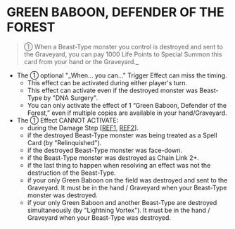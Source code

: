 # GREEN BABOON, DEFENDER OF THE FOREST

> ① When a Beast-Type monster you control is destroyed and sent to the Graveyard, you can pay 1000 Life Points to Special Summon this card from your hand or the Graveyard._

*   The ① optional "_When... you can..." Trigger Effect can miss the timing.
    *   This effect can be activated during either player's turn.
    *   This effect can activate even if the destroyed monster was Beast-Type by "DNA Surgery".
    *   You can only activate the effect of 1 “Green Baboon, Defender of the Forest,” even if multiple copies are available in your hand/Graveyard.
*   The ① Effect CANNOT ACTIVATE:
    *   during the Damage Step \[[REF1](https://img.yugioh-card.com/lat-am/gameplay/errata/YGOErrata100105.pdf), [REF2](https://www.pojo.biz/board/showthread.php?t=715208)\].
    *   if the destroyed Beast-Type monster was being treated as a Spell Card (by "Relinquished").
    *   if the destroyed Beast-Type monster was face-down.
    *   if the Beast-Type monster was destroyed as Chain Link 2+.
    *   if the last thing to happen when resolving an effect was not the destruction of the Beast-Type.
    *   if your only Green Baboon on the field was destroyed and sent to the Graveyard. It must be in the hand / Graveyard when your Beast-Type monster was destroyed.
    *   if your only Green Baboon and another Beast-Type are destroyed simultaneously (by "Lightning Vortex"). It must be in the hand / Graveyard when your Beast-Type was destroyed.
